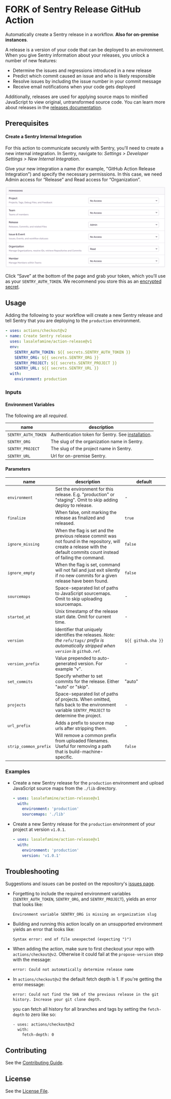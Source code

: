 # FORK of Sentry Release GitHub Action
Automatically create a Sentry release in a workflow. **Also for on-premise instances**.

A release is a version of your code that can be deployed to an environment. When you give Sentry information about your releases, you unlock a number of new features:
 - Determine the issues and regressions introduced in a new release
 - Predict which commit caused an issue and who is likely responsible
 - Resolve issues by including the issue number in your commit message
 - Receive email notifications when your code gets deployed

Additionally, releases are used for applying source maps to minified JavaScript to view original, untransformed source code. You can learn more about releases in the [releases documentation](https://docs.sentry.io/workflow/releases).

## Prerequisites
#### Create a Sentry Internal Integration
For this action to communicate securely with Sentry, you'll need to create a new internal integration. In Sentry, navigate to: _Settings > Developer Settings > New Internal Integration_.

Give your new integration a name (for example, "GitHub Action Release Integration”) and specify the necessary permissions. In this case, we need Admin access for “Release” and Read access for “Organization”.

![View of internal integration permissions.](images/internal-integration-permissions.png)

Click “Save” at the bottom of the page and grab your token, which you’ll use as your `SENTRY_AUTH_TOKEN`. We recommend you store this as an [encrypted secret](https://docs.github.com/en/actions/configuring-and-managing-workflows/creating-and-storing-encrypted-secrets).

## Usage
Adding the following to your workflow will create a new Sentry release and tell Sentry that you are deploying to the `production` environment.
  
```yaml
- uses: actions/checkout@v2
- name: Create Sentry release
  uses: lasalefamine/action-release@v1
  env:
    SENTRY_AUTH_TOKEN: ${{ secrets.SENTRY_AUTH_TOKEN }}
    SENTRY_ORG: ${{ secrets.SENTRY_ORG }}
    SENTRY_PROJECT: ${{ secrets.SENTRY_PROJECT }}
    SENTRY_URL: ${{ secrets.SENTRY_URL }}
  with:
    environment: production
```

### Inputs
#### Environment Variables
The following are all _required_.

|name|description|
|---|---|
|`SENTRY_AUTH_TOKEN`|Authentication token for Sentry. See [installation](#create-a-sentry-internal-integration).|
|`SENTRY_ORG`|The slug of the organization name in Sentry.|
|`SENTRY_PROJECT`|The slug of the project name in Sentry.|
|`SENTRY_URL`|Url for on-premise Sentry.|
#### Parameters
|name|description|default|
|---|---|---|
|`environment`|Set the environment for this release. E.g. "production" or "staging". Omit to skip adding deploy to release.|-|
|`finalize`|When false, omit marking the release as finalized and released.|`true`|
|`ignore_missing`|When the flag is set and the previous release commit was not found in the repository, will create a release with the default commits count instead of failing the command.|`false`|
|`ignore_empty`|When the flag is set, command will not fail and just exit silently if no new commits for a given release have been found.|`false`|
|`sourcemaps`|Space-separated list of paths to JavaScript sourcemaps. Omit to skip uploading sourcemaps.|-|
|`started_at`|Unix timestamp of the release start date. Omit for current time.|-|
|`version`|Identifier that uniquely identifies the releases. _Note: the `refs/tags/` prefix is automatically stripped when `version` is `github.ref`._|<code>${{&nbsp;github.sha&nbsp;}}</code>|
|`version_prefix`|Value prepended to auto-generated version. For example "v".|-|
|`set_commits`|Specify whether to set commits for the release. Either "auto" or "skip".|"auto"|
|`projects`|Space-separated list of paths of projects. When omitted, falls back to the environment variable `SENTRY_PROJECT` to determine the project.|-|
|`url_prefix`|Adds a prefix to source map urls after stripping them.|-|
|`strip_common_prefix`|Will remove a common prefix from uploaded filenames. Useful for removing a path that is build-machine-specific.|`false`|

### Examples
- Create a new Sentry release for the `production` environment and upload JavaScript source maps from the `./lib` directory.
    ```yaml
    - uses: lasalefamine/action-release@v1
      with:
        environment: 'production'
        sourcemaps: './lib'
    ```

- Create a new Sentry release for the `production` environment of your project at version `v1.0.1`.
    ```yaml
    - uses: lasalefamine/action-release@v1
      with:
        environment: 'production'
        version: 'v1.0.1'
    ```

## Troubleshooting
Suggestions and issues can be posted on the repository's 
[issues page](https://github.com/getsentry/action-release/issues).
- Forgetting to include the required environment variables 
  (`SENTRY_AUTH_TOKEN`, `SENTRY_ORG`, and `SENTRY_PROJECT`), yields an error that looks like: 
    ```
    Environment variable SENTRY_ORG is missing an organization slug
    ```
- Building and running this action locally on an unsupported environment yields an error that looks like:
    ```
    Syntax error: end of file unexpected (expecting ")")
    ```
- When adding the action, make sure to first checkout your repo with `actions/checkout@v2`.
Otherwise it could fail at the `propose-version` step with the message:
    ```
    error: Could not automatically determine release name
    ```
- In `actions/checkout@v2` the default fetch depth is 1. If you're getting the error message:
    ```
    error: Could not find the SHA of the previous release in the git history. Increase your git clone depth.
    ```
    you can fetch all history for all branches and tags by setting the `fetch-depth` to zero like so:
    ```
    - uses: actions/checkout@v2
      with:
        fetch-depth: 0
    ```

## Contributing
See the [Contributing Guide](https://github.com/lasalefamine/action-release/blob/master/CONTRIBUTING).

## License
See the [License File](https://github.com/lasalefamine/action-release/blob/master/LICENSE).
